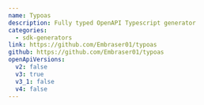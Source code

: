 ```yaml
---
name: Typoas
description: Fully typed OpenAPI Typescript generator
categories:
  - sdk-generators
link: https://github.com/Embraser01/typoas
github: https://github.com/Embraser01/typoas
openApiVersions:
  v2: false
  v3: true
  v3_1: false
  v4: false
---
```


